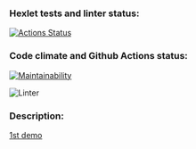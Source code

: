 ### Hexlet tests and linter status:

[![Actions Status](https://github.com/heXile/frontend-project-lvl2/workflows/hexlet-check/badge.svg)](https://github.com/heXile/frontend-project-lvl2/actions)

### Code climate and Github Actions status:

[![Maintainability](https://api.codeclimate.com/v1/badges/13299e864e73b5b6e966/maintainability)](https://codeclimate.com/github/heXile/frontend-project-lvl2/maintainability)

![Linter](https://github.com/heXile/frontend-project-lvl2/actions/workflows/frontend-project-lvl2.yml/badge.svg)

### Description:

[1st demo](https://asciinema.org/a/D02zey5OJGlGl9vJZq6USgx1o)
